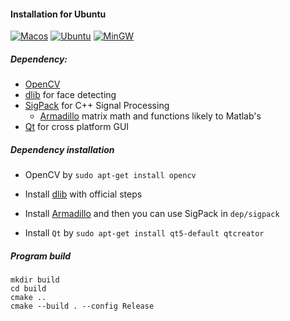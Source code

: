 #### Installation for Ubuntu

[![Macos](https://img.shields.io/badge/MacOS-PASSED-GREEN.svg)](INSTALL_MacOS.md) [![Ubuntu](https://img.shields.io/badge/Ubuntu-PASSED-GREEN.svg)](INSTALL_Ubuntu.md) [![MinGW](https://img.shields.io/badge/MinGW-PROCESSING-LIGHTCORAL.svg)](INSTALL_MinGW.md)


##### Dependency:

+ [OpenCV](https://github.com/opencv/opencv/releases)
+ [dlib](https://github.com/davisking/dlib) for face detecting
+ [SigPack](http://sigpack.sourceforge.net/build.html) for C++ Signal Processing
    + [Armadillo](http://arma.sourceforge.net/) matrix math and functions likely to Matlab's
+ [Qt](https://www.qt.io/) for cross platform GUI

##### Dependency installation

+ OpenCV by `sudo apt-get install opencv`

+ Install [dlib](https://github.com/davisking/dlib) with official steps
+ Install [Armadillo](http://arma.sourceforge.net/) and then you can use SigPack in `dep/sigpack`
+ Install `Qt` by `sudo apt-get install qt5-default qtcreator`

##### Program build

``` shell
mkdir build
cd build
cmake ..
cmake --build . --config Release
```